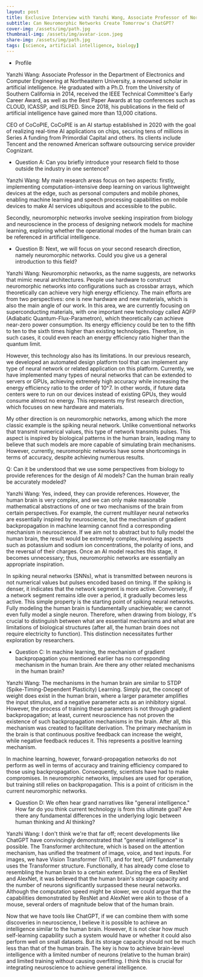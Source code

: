 ```yaml
---
layout: post
title: Exclusive Interview with Yanzhi Wang, Associate Professor of Northeastern University and CoCoPIE CEO
subtitle: Can Neuromorphic Networks Create Tomorrow's ChatGPT?
cover-img: /assets/img/path.jpg
thumbnail-img: /assets/img/avatar-icon.jpeg
share-img: /assets/img/path.jpg
tags: [science, artificial intelligence, biology]
---
```


* Profile

Yanzhi Wang: Associate Professor in the Department of Electronics and Computer Engineering at Northeastern University, a renowned scholar
in artificial intelligence. He graduated with a Ph.D. from the University of Southern California in 2014, received the IEEE Technical
Committee's Early Career Award, as well as the Best Paper Awards at top conferences such as CLOUD, ICASSP, and ISLPED. Since 2018,
his publications in the field of artificial intelligence have gained more than 13,000 citations.

CEO of CoCoPIE, CoCoPIE is an AI startup established in 2020 with the goal of realizing real-time AI applications on chips, 
securing tens of millions in Series A funding from Primordial Capital and others. Its clients include Tencent and the renowned 
American software outsourcing service provider Cognizant.

* Question A: Can you briefly introduce your research field to those outside the industry in one sentence?

Yanzhi Wang: My main research areas focus on two aspects: firstly, implementing computation-intensive deep learning on various lightweight
devices at the edge, such as personal computers and mobile phones, enabling machine learning and speech processing capabilities on mobile
devices to make AI services ubiquitous and accessible to the public.

Secondly, neuromorphic networks involve seeking inspiration from biology and neuroscience in the process of designing network models
for machine learning, exploring whether the operational modes of the human brain can be referenced in artificial intelligence.

* Question B: Next, we will focus on your second research direction, namely neuromorphic networks. Could you give us a general introduction
to this field?

Yanzhi Wang: Neuromorphic networks, as the name suggests, are networks that mimic neural architectures. People use hardware to construct
neuromorphic networks into configurations such as crossbar arrays, which theoretically can achieve very high energy efficiency. The main
efforts are from two perspectives: one is new hardware and new materials, which is also the main angle of our work. In this area, we are
currently focusing on superconducting materials, with one important new technology called AQFP (Adiabatic Quantum-Flux-Parametron), which
theoretically can achieve near-zero power consumption. Its energy efficiency could be ten to the fifth to ten to the sixth times higher than
existing technologies. Therefore, in such cases, it could even reach an energy efficiency ratio higher than the quantum limit.

However, this technology also has its limitations. In our previous research, we developed an automated design platform tool that can
implement any type of neural network or related application on this platform. Currently, we have implemented many types of neural networks
that can be extended to servers or GPUs, achieving extremely high accuracy while increasing the energy efficiency ratio to the order of 10^7.
In other words, if future data centers were to run on our devices instead of existing GPUs, they would consume almost no energy.
This represents my first research direction, which focuses on new hardware and materials.

My other direction is on neuromorphic networks, among which the more classic example is the spiking neural network. Unlike conventional
networks that transmit numerical values, this type of network transmits pulses. This aspect is inspired by biological patterns in the human
brain, leading many to believe that such models are more capable of simulating brain mechanisms. However, currently, neuromorphic networks
have some shortcomings in terms of accuracy, despite achieving numerous results.

Q: Can it be understood that we use some perspectives from biology to provide references for the design of AI models? Can the human brain
really be accurately modeled?

Yanzhi Wang: Yes, indeed, they can provide references. However, the human brain is very complex, and we can only make reasonable mathematical
abstractions of one or two mechanisms of the brain from certain perspectives. For example, the current multilayer neural networks are
essentially inspired by neuroscience, but the mechanism of gradient backpropagation in machine learning cannot find a corresponding mechanism
in neuroscience. If we aim not to abstract but to fully model the human brain, the result would be extremely complex, involving aspects such
as potassium and sodium ion concentrations, the polarity of ions, and the reversal of their charges. Once an AI model reaches this stage, it
becomes unnecessary; thus, neuromorphic networks are essentially an appropriate inspiration.

In spiking neural networks (SNNs), what is transmitted between neurons is not numerical values but pulses encoded based on
timing. If the spiking is denser, it indicates that the network segment is more active. Conversely, if a network segment remains idle over
a period, it gradually becomes less active. This simple property is the starting point of spiking neural networks. Fully modeling the human
brain is fundamentally unachievable; we cannot even fully model a single neuron. Therefore, when drawing from biology, it's crucial to
distinguish between what are essential mechanisms and what are limitations of biological structures (after all, the human brain does not
require electricity to function). This distinction necessitates further exploration by researchers.

* Question C: In machine learning, the mechanism of gradient backpropagation you mentioned earlier has no corresponding mechanism in the
human brain. Are there any other related mechanisms in the human brain?

Yanzhi Wang: The mechanisms in the human brain are similar to STDP (Spike-Timing-Dependent Plasticity) Learning. Simply put, the concept
of weight does exist in the human brain, where a larger parameter amplifies the input stimulus, and a negative parameter acts as an
inhibitory signal. However, the process of training these parameters is not through gradient backpropagation; at least, current neuroscience
has not proven the existence of such backpropagation mechanisms in the brain. After all, this mechanism was created to facilitate derivation.
The primary mechanism in the brain is that continuous positive feedback can increase the weight, while negative feedback reduces it.
This represents a positive learning mechanism.

In machine learning, however, forward-propagation networks do not perform as well in terms of accuracy and training efficiency compared to
those using backpropagation. Consequently, scientists have had to make compromises. In neuromorphic networks, impulses are used for operation,
but training still relies on backpropagation. This is a point of criticism in the current neuromorphic networks.

* Question D: We often hear grand narratives like "general intelligence." How far do you think current technology is from this ultimate goal?
Are there any fundamental differences in the underlying logic between human thinking and AI thinking?

Yanzhi Wang: I don't think we're that far off; recent developments like ChatGPT have convincingly demonstrated that "general intelligence"
is possible. The Transformer architecture, which is based on the attention mechanism, has unified the treatment of image, voice, and text
inputs. For images, we have Vision Transformer (ViT), and for text, GPT fundamentally uses the Transformer structure. Functionally, it has
already come close to resembling the human brain to a certain extent. During the era of ResNet and AlexNet, it was believed that the human
brain's storage capacity and the number of neurons significantly surpassed these neural networks. Although the computation speed might be
slower, we could argue that the capabilities demonstrated by ResNet and AlexNet were akin to those of a mouse, several orders of magnitude
below that of the human brain.

Now that we have tools like ChatGPT, if we can combine them with some discoveries in neuroscience, I believe it is possible to achieve an
intelligence similar to the human brain. However, it is not clear how much self-learning capability such a system would have or whether it
could also perform well on small datasets. But its storage capacity should not be much less than that of the human brain. The key is how to
achieve brain-level intelligence with a limited number of neurons (relative to the human brain) and limited training without causing
overfitting. I think this is crucial for integrating neuroscience to achieve general intelligence.
